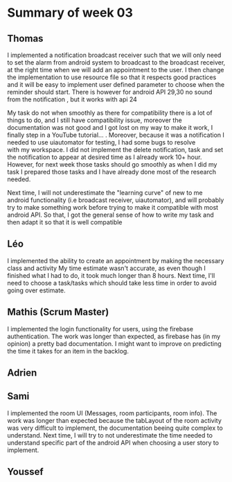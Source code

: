 # Summary of week 03 

## Thomas
I implemented a notification broadcast receiver such that we will only need to set the alarm from android system to
broadcast to the broadcast receiver, at the right time when we will add an appointment to the user. I then change the implementation to use resource file so that it respects good practices and it will be easy to implement user defined parameter to choose when 
the reminder should start. There is however for android API 29,30 no sound from the notification , but it works with api 24

My task do not when smoothly as there for compatibility there is a lot of things to do, and I still have compatibility 
issue, moreover the documentation was not good and I got lost on my way to make it work, I finally step in a YouTube tutorial... .
Moreover, because it was a notification I needed to use uiautomator for testing, I had some bugs to resolve  
with my workspace. I did not implement the delete notification, task and set the notification to appear at desired time as
I already work 10+ hour. However, for next week those tasks should go smoothly as when I did my task I prepared those tasks
and I have already done most of the research needed.

Next time, I will not underestimate the "learning curve" of new to me android functionality (i.e broadcast receiver, uiautomator),
and will probably try to make something work before trying to make it compatible with most android API. So that, I got the 
general sense of how to write my task and then adapt it so that it is well compatible
## Léo
I implemented the ability to create an appointment by making the necessary class and activity
My time estimate wasn't accurate, as even though I finished what I had to do, it took much longer than 8 hours. 
Next time, I'll need to choose a task/tasks which should take less time in order to avoid going over estimate.
## Mathis (Scrum Master)
I implemented the login functionality for users, using the firebase authentication. 
The work was longer than expected, as firebase has (in my opinion) a pretty bad documentation.
I might want to improve on predicting the time it takes for an item in the backlog.
## Adrien
## Sami
I implemented the room UI (Messages, room participants, room info). 
The work was longer than expected because the tabLayout of the room activity was very difficult to implement, the documentation beeing quite complex to understand.
Next time, I will try to not underestimate the time needed to understand specific part of the android API when choosing a user story to implement. 
## Youssef